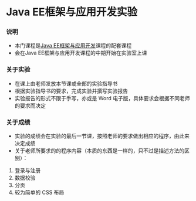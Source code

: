 # Java EE框架与应用开发实验

### 说明
- 本门课程是[Java EE框架与应用开发]()课程的配套课程
- 会在Java EE框架与应用开发课程的中期开始在实验室上课

### 关于实验
- 在课上由老师发放本节课或全部的实验指导书
- 根据实验指导书的要求，完成实验并撰写实验报告
- 实验报告的形式不限于手写，亦或是 Word 电子版，具体要求会根据不同老师的要求而决定

### 关于成绩
- 实验的成绩会在实验的最后一节课，按照老师的要求做出相应的程序，由此来决定成绩
- 关于老师所要求的的程序内容（本质的东西是一样的，只不过是描述方法的区别）：
1. 登录与注册
2. 数据校验
3. 分页
4. 较为简单的 CSS 布局



